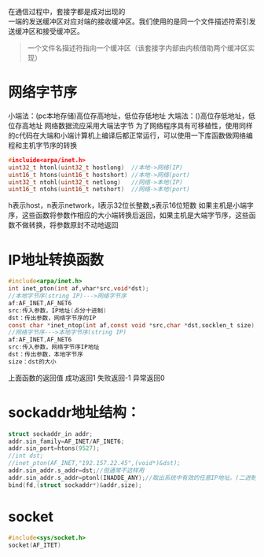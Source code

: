 在通信过程中，套接字都是成对出现的              
一端的发送缓冲区对应对端的接收缓冲区。我们使用的是同一个文件描述符索引发送缓冲区和接受缓冲区。
>一个文件名描述符指向一个缓冲区（该套接字内部由内核借助两个缓冲区实现） 
# 网络字节序
小端法：(pc本地存储)高位存高地址，低位存低地址
大端法：()高位存低地址，低位存高地址
网络数据流应采用大端法字节
为了网络程序具有可移植性，使用同样的c代码在大端和小端计算机上编译后都正常运行，可以使用一下库函数做网络编程和主机字节序的转换
>
```c
#incluide<arpa/inet.h>
uint32_t htonl(uint32_t hostlong)  //本地->网络(IP)
uint16_t htons(uint16_t hostshort) //本地->网络(port)
uint32_t ntohl(uint32_t netlong)   //网络->本地(IP)
uint16_t ntohs(uint16_t netshort)  //网络->本地(port)
```
h表示host，n表示network，l表示32位长整数,s表示16位短数
如果主机是小端字序，这些函数将参数作相应的大小端转换后返回，如果主机是大端字节序，这些函数不做转换，将参数原封不动地返回

# IP地址转换函数
```c
#include<arpa/inet.h>
int inet_pton(int af,vhar*src,void*dst);
//本地字节序(string IP)--->网络字节序
af:AF_INET,AF_NET6
src:传入参数，IP地址(点分十进制)
dst：传出参数，网络字节序的IP
const char *inet_ntop(int af,const void *src,char *dst,socklen_t size);
//网络字节序--->本地字节序(string IP)
af:AF_INET,AF_NET6
src:传入参数，网络字节序IP地址
dst：传出参数，本地字节序
size：dst的大小
```
上面函数的返回值
成功返回1
失败返回-1
异常返回0  

# sockaddr地址结构：
```c
struct sockaddr_in addr;
addr.sin_family=AF_INET/AF_INET6;
addr.sin_port=htons(9527);
//int dst;
//inet_pton(AF_INET,"192.157.22.45",(void*)&dst);
addr.sin_addr.s_addr=dst;//但通常不这样用
addr.sin_addr.s_addr=ptonl(INADDE_ANY);//取出系统中有效的任意IP地址。(二进制类型)
bind(fd,(struct sockaddr*)&addr,size);
```
# socket
```c
#include<sys/socket.h>
socket(AF_ITET)